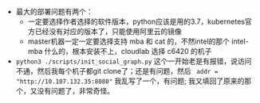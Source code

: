 - 最大的部署问题有两个：
    - 一定要选择作者选择的软件版本，python应该是用的3.7，kubernetes官方已经没有对应的版本了，只能使用阿里云的镜像
    - master机器一定一定要选择支持 mba 和 cat 的，不然intel的那个 intel-mba 什么的，根本安装不上，cloudlab 选择 c6420 的机子
- `python3 ./scripts/init_social_graph.py` 这个一开始老是有报错，说访问不通，然后我每个机子都git clone了；还是有问题，然后 ` addr = "http://10.107.132.35:8080"` 我乱写了一个，有问题; 我又填回了原来的那个，又没有问题了，非常奇怪。
